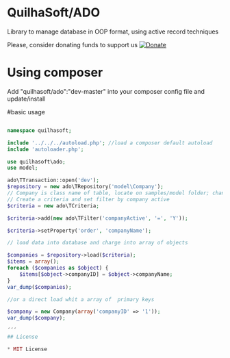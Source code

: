 # QuilhaSoft/ADO
Library to manage database in OOP format, using active record techniques<br>

Please, consider donating funds to support us
[![Donate](https://img.shields.io/badge/Donate-PayPal-green.svg)](https://www.paypal.com/cgi-bin/webscr?cmd=_s-xclick&hosted_button_id=EE7CD4UZEL3A4&source=url)

# Using composer
Add "quilhasoft/ado":"dev-master" into your composer config file and update/install

#basic usage
```php

namespace quilhasoft;

include '../../../autoload.php'; //load a composer default autoload
include 'autoloader.php';

use quilhasoft\ado;
use model;

ado\TTransaction::open('dev');
$repository = new ado\TRepository('model\Company');
// Company is class name of table, locate on samples/model folder; change tablename into Company.php file to use this sample
// Create a criteria and set filter by company active
$criteria = new ado\TCriteria;

$criteria->add(new ado\TFilter('companyActive', '=', 'Y'));

$criteria->setProperty('order', 'companyName');

// load data into database and charge into array of objects

$companies = $repository->load($criteria);
$items = array();
foreach ($companies as $object) {
    $items[$object->companyID] = $object->companyName;
}
var_dump($companies);

//or a direct load whit a array of  primary keys

$company = new Company(array('companyID' => '1'));
var_dump($company);

´´´
## License

* MIT License
